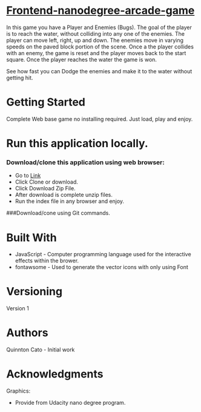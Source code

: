 # [Frontend-nanodegree-arcade-game](https://github.com/qcardell/arcadegame.git)

In this game you have a Player and Enemies (Bugs). The goal of the player is to reach the water, without colliding into any one of the enemies. The player can move left, right, up and down. The enemies move in varying speeds on the paved block portion of the scene. Once a the player collides with an enemy, the game is reset and the player moves back to the start square. Once the player reaches the water the game is won.

See how fast you can Dodge the enemies and make it to the water without getting hit.

# Getting Started
Complete Web base game no installing required.  Just load, play and enjoy.

# Run this application locally.

### Download/clone this application using web browser:

* Go to [Link](https://github.com/qcardell/arcadegame.git)
* Click Clone or download.
* Click Download Zip File.
* After download is complete unzip files.  
* Run the index file in any browser and enjoy.

###Download/cone using Git commands. 
# Built With
- JavaScript - Computer programming language used for the interactive effects within the brower.
- fontawsome - Used to generate the vector icons with only using Font 

# Versioning
Version 1

# Authors
Quinnton Cato - Initial work

# Acknowledgments
Graphics:

- Provide from Udacity nano degree program.














